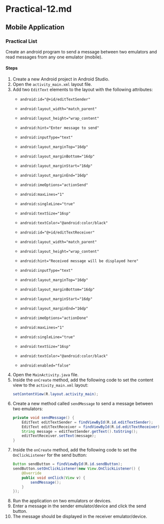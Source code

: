 # Practical-12.md

## Mobile Application

### Practical List

Create an android program to send a message between two emulators and read messages from any one emulator (mobile).

#### Steps

1. Create a new Android project in Android Studio.
2. Open the `activity_main.xml` layout file.
3. Add two `EditText` elements to the layout with the following attributes:
   - `android:id="@+id/editTextSender"`
   - `android:layout_width="match_parent"`
   - `android:layout_height="wrap_content"`
   - `android:hint="Enter message to send"`
   - `android:inputType="text"`
   - `android:layout_marginTop="16dp"`
   - `android:layout_marginBottom="16dp"`
   - `android:layout_marginStart="16dp"`
   - `android:layout_marginEnd="16dp"`
   - `android:imeOptions="actionSend"`
   - `android:maxLines="1"`
   - `android:singleLine="true"`
   - `android:textSize="16sp"`
   - `android:textColor="@android:color/black"`

   - `android:id="@+id/editTextReceiver"`
   - `android:layout_width="match_parent"`
   - `android:layout_height="wrap_content"`
   - `android:hint="Received message will be displayed here"`
   - `android:inputType="text"`
   - `android:layout_marginTop="16dp"`
   - `android:layout_marginBottom="16dp"`
   - `android:layout_marginStart="16dp"`
   - `android:layout_marginEnd="16dp"`
   - `android:imeOptions="actionDone"`
   - `android:maxLines="1"`
   - `android:singleLine="true"`
   - `android:textSize="16sp"`
   - `android:textColor="@android:color/black"`
   - `android:enabled="false"`
4. Open the `MainActivity.java` file.
5. Inside the `onCreate` method, add the following code to set the content view to the `activity_main.xml` layout:
   ```java
   setContentView(R.layout.activity_main);
   ```
6. Create a new method called `sendMessage` to send a message between two emulators:
   ```java
   private void sendMessage() {
       EditText editTextSender = findViewById(R.id.editTextSender);
       EditText editTextReceiver = findViewById(R.id.editTextReceiver);
       String message = editTextSender.getText().toString();
       editTextReceiver.setText(message);
   }
   ```
7. Inside the `onCreate` method, add the following code to set the `OnClickListener` for the send button:
   ```java
   Button sendButton = findViewById(R.id.sendButton);
   sendButton.setOnClickListener(new View.OnClickListener() {
       @Override
       public void onClick(View v) {
           sendMessage();
       }
   });
   ```
8. Run the application on two emulators or devices.
9. Enter a message in the sender emulator/device and click the send button.
10. The message should be displayed in the receiver emulator/device.

